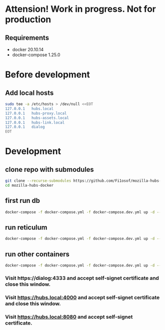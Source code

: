 # Attension! Work in progress. Not for production

## Requirements
- docker 20.10.14
- docker-compose 1.25.0

# Before development

## Add local hosts
```bash
sudo tee -a /etc/hosts > /dev/null <<EOT
127.0.0.1   hubs.local
127.0.0.1   hubs-proxy.local
127.0.0.1   hubs-assets.local
127.0.0.1   hubs-link.local
127.0.0.1   dialog
EOT
```

# Development

## clone repo with submodules
```bash
git clone --recurse-submodules https://github.com/Fi1osof/mozilla-hubs-docker
cd mozilla-hubs-docker
```

## first run db
```bash
docker-compose -f docker-compose.yml -f docker-compose.dev.yml up -d --build db
```

## run reticulum
```bash
docker-compose -f docker-compose.yml -f docker-compose.dev.yml up -d --build reticulum
```

## run other containers
```bash
docker-compose -f docker-compose.yml -f docker-compose.dev.yml up -d --build
```

### Visit https://dialog:4333 and accept self-signet certificate and close this window.

### Visit https://hubs.local:4000 and accept self-signet certificate and close this window.

### Visit https://hubs.local:8080 and accept self-signet certificate.
